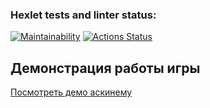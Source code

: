 ### Hexlet tests and linter status:
[![Maintainability](https://api.codeclimate.com/v1/badges/529454bb5f88ad184ea6/maintainability)](https://codeclimate.com/github/Natabula/frontend-project-44/maintainability)
[![Actions Status](https://github.com/Natabula/frontend-project-44/actions/workflows/hexlet-check.yml/badge.svg)](https://github.com/Natabula/frontend-project-44/actions)
## Демонстрация работы игры

[Посмотреть демо аскинему](https://asciinema.org/a/SUZM0ttVQePpJJmLjgE1vghs5)